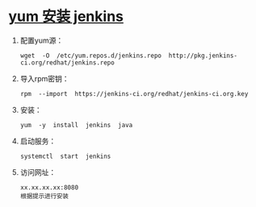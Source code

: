 # [yum 安装 jenkins](https://www.cnblogs.com/ruanqin/p/11090395.html)

1. 配置yum源：

   ```
   wget  -O  /etc/yum.repos.d/jenkins.repo  http://pkg.jenkins-ci.org/redhat/jenkins.repo
   ```

2. 导入rpm密钥：

   ```
   rpm  --import  https://jenkins-ci.org/redhat/jenkins-ci.org.key
   ```

3. 安装：

   ```
   yum  -y  install  jenkins  java
   ```

4. 启动服务：

   ```
   systemctl  start  jenkins
   ```

5. 访问网址：

   ```
   xx.xx.xx.xx:8080
   根据提示进行安装
   ```